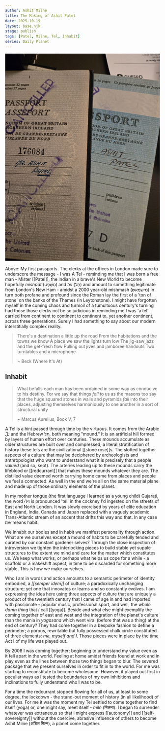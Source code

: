 ```yaml
---
author: Ashit Milne
title: The Making of Ashit Patel
date: 2025-10-19
layout: base.njk
stage: publish
tags: [Patel, Milne, Tel, Inhabit]
series: Daily Planet
---
```


![](./assets/tels.jpg)

Above: My first passports. The clerks at the offices in London made sure to underscore the message - I was A Tel - reminding me that I was born a free man - Mister [[Patel]], the Indian in a brave's New World to become hopefully *mishpat* (מִשְׁפָּט) and *tel* (תֵּל) and amount to something legitimate from London's New Ham - amidst a 2000 year-old mishmash (מִישמַאש) in turn both profane and profound since the Roman lay the first of a 'ton of stone' on the banks of the Thames (in Leytonstone). I might have forgotten myself in the coming chaos and turmoil of a tumultuous century's turning had those those clerks not be so judicious in reminding me I was 'a tel' carried from continent to continent to continent to, yet another continent, across three generations. Surely I had something to say about our modern interstitially complex reality.



> There's a destination a little up the road
> From the habitations and the towns we know
> A place we saw the lights turn low
> The jig-saw jazz and the get-fresh flow
> Pulling out jives and jamboree handouts
> Two turntables and a microphone
>
> ~ Beck (Where It's At)



## Inhabit ##

>What befalls each man has been ordained in some way as conducive to his destiny. For we say that things *fall* to us as the masons too say that the huge squared stones in walls and pyramids *fall* into their places, adjusting themselves harmoniously to one another in a sort of structural unity
>
>~ Marcus Aurelius, Book V, 7

A Tel is a hint passed through time by the virtuous. It comes from the Arabic تلّ  and the Hebrew תֵּל, both meaning "mound." It is an artificial hill formed by layers of human effort over centuries. These mounds accumulate as older structures are built over and compressed; a literal stratification of history these tels are the civilizational [[stone rose]]s. The slotted together aspects of a culture that may be deciphered by archeologists and anthropologist who want to understand what it is precisely that a people *valued* (and so, kept). The arteries leading up to these mounds carry the lifeblood or [[redcurrant]] that makes these mounds whatever they are. The distilled value deemed worth carrying home came from places and people we feel a connected. As  well in the end we're all on the same material plane and made up of those ordinary elements of the planet. 

In my mother tongue (the first language I learned as a young child) Gujarati, the word તેવ is pronounced 'tel' in the cockney I'd ingested on the streets of East and North London. It was slowly exorcised by years of elite education in England, India, Canada and Japan replaced with a vaguely academic Trans-Atlantic stream of an accent that drifts this way and that. In any case *tev* means habit.

We inhabit our bodies and in habit we manifest personality through action. What are we ourselves except a mound of habits to be carefully tended and curated by our constant gardener selves? Through the close inspection of introversion we tighten the interlocking pieces to build stable yet supple structures to the extent we mind and care for the matter which constitutes us. We keep what works, or perhaps what helps us cope for a while - a scaffold or a makeshift aspect, in time to be discarded for something more stable. This is how we make ourselves.

Who I am in words and action amounts to a semantic perimeter of identity embodied, a *[[semper idem]]* of culture; a paradoxically unchanging structure; yet one that innovates or learns and so constantly evolves. I am expressing the idea here using three aspects of culture that are uniquely a product of the twentieth century that I came of age in and had imported with passionate - popular music, professional sport, and well, the *whole damn thing* that *I* call [[yoga]]. Beside and what else might exemplify the coming together of east and west and the integration of the planet's culture than the mania in *yogasana* which went viral (before that was a thing) at the end of century? They had come together in a bespoke fashion to define a perimeter; a porous, rewritable but fully possessed chalk circle constituted of three elements: *me, myself and I*. Those pieces were in place by the time Act I of my life was played out.

By 2008 I was coming together; beginning to understand my value even as it fell apart in the world. Feeling at home amidst friends found at work and in play even as the lines between those two things began to blur. The severed package that we present ourselves in order to fit in to the world. For me was starting to reconstitute to become wholesome. However, it played out first in peculiar ways as I tested the boundaries of my own inhibitions and inclinations to fully understand who I was to be. 

For a time the redcurrant stopped flowing for all of us, at least to some degree,  the lockdown - the stand-out moment of history (in all likelihood) of our lives. For me it was the moment my Tel settled to come together to find itself (yoga) or, one might say, meet itself - *miln* (मिलना). I began to surrender whatever was extraneous so that I might express [[autonomy]] and [[self-sovereignty]] without the coercive, abrasive influence of others to become Ashit Milne (अशित मिल्न), a planet come together.
